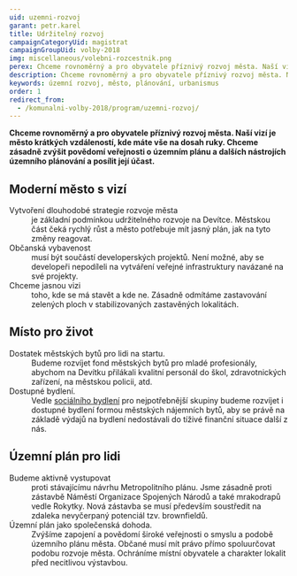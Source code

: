 ```yaml
---
uid: uzemni-rozvoj
garant: petr.karel
title: Udržitelný rozvoj
campaignCategoryUid: magistrat
campaignGroupUid: volby-2018
img: miscellaneous/volebni-rozcestnik.png
perex: Chceme rovnoměrný a pro obyvatele příznivý rozvoj města. Naší vizí je město krátkých vzdáleností, kde máte vše na dosah ruky.
description: Chceme rovnoměrný a pro obyvatele příznivý rozvoj města. Naší vizí je město krátkých vzdáleností, kde máte vše na dosah ruky.
keywords: územní rozvoj, město, plánování, urbanismus
order: 1
redirect_from:
  - /komunalni-volby-2018/program/uzemni-rozvoj/
---
```


**Chceme rovnoměrný a pro obyvatele příznivý rozvoj města. Naší vizí je město krátkých vzdáleností, kde máte vše na dosah ruky.  Chceme zásadně zvýšit povědomí veřejnosti o územním plánu a dalších nástrojích územního plánování a posílit její účast.**

## Moderní město s vizí

<dl class="c-program-key-point-list">
    <dt>Vytvoření dlouhodobé strategie rozvoje města</dt>
    <dd>je základní podmínkou udržitelného rozvoje na Devítce. Městskou část čeká rychlý růst a město potřebuje mít jasný plán, jak na tyto změny reagovat.</dd>
    <dt>Občanská vybavenost</dt>
    <dd>musí být součástí developerských projektů. Není možné, aby se developeři nepodíleli na vytváření veřejné infrastruktury navázané na své projekty.</dd>
    <dt>Chceme jasnou vizi</dt>
    <dd>toho, kde se má stavět a kde ne. Zásadně odmítáme zastavování zelených ploch v stabilizovaných zastavěných lokalitách.</dd>
</dl>

## Místo pro život

<dl class="c-program-key-point-list">
    <dt>Dostatek městských bytů pro lidi na startu.</dt>
    <dd>Budeme rozvíjet fond městských bytů pro mladé profesionály, abychom na Devítku přilákali kvalitní personál do škol, zdravotnických zařízení, na městskou policii, atd.</dd>
    <dt>Dostupné bydlení.</dt>
    <dd>Vedle <a href="https://www.socialni-a-dostupne-bydleni.cz" target="_blank">sociálního bydlení</a> pro nejpotřebnější skupiny budeme rozvíjet i dostupné bydlení formou městských nájemních bytů, aby se právě na základě výdajů na bydlení nedostávali do tíživé finanční situace další z nás.</dd>
</dl>

## Územní plán pro lidi

<dl class="c-program-key-point-list">
    <dt>Budeme aktivně vystupovat</dt>
    <dd>proti stávajícímu návrhu Metropolitního plánu. Jsme zásadně proti zástavbě Náměstí Organizace Spojených Národů a také mrakodrapů vedle Rokytky. Nová zástavba se musí především soustředit na zdaleka nevyčerpaný potenciál tzv. brownfieldů.</dd>
    <dt>Územní plán jako společenská dohoda.</dt>
    <dd>Zvýšíme zapojení a povědomí široké veřejnosti o smyslu a podobě územního plánu města. Občané musí mít právo přímo spoluurčovat podobu rozvoje města. Ochráníme místní obyvatele a charakter lokalit před necitlivou výstavbou.</dd>
</dl>